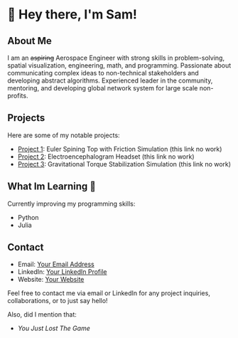 # 👋 Hey there, I'm Sam!

## About Me

I am an ~~aspiring~~ Aerospace Engineer with strong skills in problem-solving, spatial visualization, engineering, math, and programming. Passionate about communicating complex ideas to non-technical stakeholders and developing abstract algorithms. Experienced leader in the community, mentoring, and developing global network system for large scale non-profits.

## Projects

Here are some of my notable projects:

- [Project 1](link-to-project): Euler Spining Top with Friction Simulation (this link no work)
- [Project 2](link-to-project): Electroencephalogram Headset (this link no work)
- [Project 3](link-to-project): Gravitational Torque Stabilization Simulation (this link no work)

## What Im Learning 🧠

Currently improving my programming skills:
- Python
- Julia

## Contact

- Email: [Your Email Address](mailto:theofficialsamuelpilon@gmail.com)
- LinkedIn: [Your LinkedIn Profile](https://www.linkedin.com/in/samuelpilon)
- Website: [Your Website](https://www.samuelpilon.info/)  

Feel free to contact me via email or LinkedIn for any project inquiries, collaborations, or to just say hello!

Also, did I mention that:
- *You Just Lost The Game*
